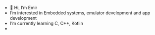 - 👋 Hi, I’m Emir
-  I’m interested in Embedded systems, emulator development and app development
-  I’m currently learning C, C++, Kotlin
-  
<img src="https://komarev.com/ghpvc/?username=your-github-username&style=flat-square&color=blue" alt=""/>
<!---
Tigerinth/Tigerinth is a ✨ special ✨ repository because its `README.md` (this file) appears on your GitHub profile.
You can click the Preview link to take a look at your changes.
--->
